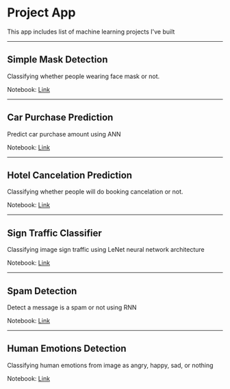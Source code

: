 # Project App #
This app includes list of machine learning projects I've built

***

## Simple Mask Detection ##

Classifying whether people wearing face mask or not.

Notebook: [Link](https://github.com/hendraronaldi/machine_learning_projects/blob/main/Competitions/DPHI%20Machine%20Learning%20Challenges/DPHI%20Face%20Mask%20Detection.ipynb)

***

## Car Purchase Prediction ##

Predict car purchase amount using ANN

Notebook: [Link](https://github.com/hendraronaldi/machine_learning_projects/blob/main/Courses/Udemy%20Machine%20Learning%20Practical%20Workout%20%208%20Real-World%20Projects/MLProject01_CarPurchasePrediction_ANN.ipynb)

***

## Hotel Cancelation Prediction ##

Classifying whether people will do booking cancelation or not.

Notebook: [Link](https://github.com/hendraronaldi/machine_learning_projects/blob/main/Shift%20Academy%20DS%20Bootcamp%20Batch%209/HotelCancelation.ipynb)

***

## Sign Traffic Classifier ##

Classifying image sign traffic using LeNet neural network architecture

Notebook: [Link](https://github.com/hendraronaldi/machine_learning_projects/blob/main/Courses/Udemy%20Machine%20Learning%20Practical%20Workout%20%208%20Real-World%20Projects/MLProject%20LeNet%20Traffic%20Sign%20Classifier.ipynb)

***

## Spam Detection ##

Detect a message is a spam or not using RNN

Notebook: [Link](https://github.com/hendraronaldi/machine_learning_projects/blob/main/Courses/Udemy%20Tensorflow/TF2.0%20NLP%20Spam%20Detection%20RNN%20and%20CNN.ipynb)

***

## Human Emotions Detection ##

Classifying human emotions from image as angry, happy, sad, or nothing

Notebook: [Link](https://github.com/hendraronaldi/machine_learning_projects/blob/main/Human_Emotions_Detection.ipynb)